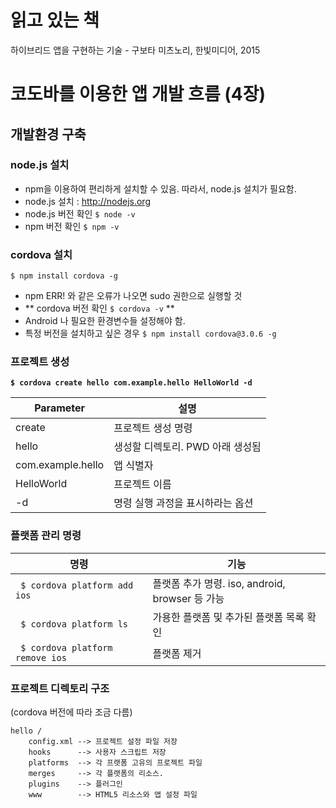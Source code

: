# 읽고 있는 책
하이브리드 앱을 구현하는 기술 - 구보타 미츠노리, 한빛미디어, 2015

# 코도바를 이용한 앱 개발 흐름 (4장)
## 개발환경 구축

### node.js 설치
- npm을 이용하여 편리하게 설치할 수 있음. 따라서, node.js 설치가 필요함.
- node.js 설치 : http://nodejs.org
- node.js 버전 확인 ``` $ node -v ```
- npm 버전 확인 ``` $ npm -v ```

### cordova 설치
``` $ npm install cordova -g ```
- npm ERR! 와 같은 오류가 나오면 sudo 권한으로 실행할 것
- ** cordova 버전 확인 ``` $ cordova -v ``` **
- Android 나 필요한 환경변수들 설정해야 함.
- 특정 버전을 설치하고 싶은 경우 ``` $ npm install cordova@3.0.6 -g ```

### 프로젝트 생성
**``` $ cordova create hello com.example.hello HelloWorld -d ```**

Parameter|설명
----|----
create|프로젝트 생성 명령
hello|생성할 디렉토리. PWD 아래 생성됨
com.example.hello|앱 식별자
HelloWorld|프로젝트 이름
-d|명령 실행 과정을 표시하라는 옵션

### 플랫폼 관리 명령
명령|기능
----|----
``` $ cordova platform add ios```|플랫폼 추가 명령. iso, android, browser 등 가능
``` $ cordova platform ls```|가용한 플랫폼 및 추가된 플랫폼 목록 확인
``` $ cordova platform remove ios```|플랫폼 제거

### 프로젝트 디렉토리 구조
(cordova 버전에 따라 조금 다름)
```
hello /
    config.xml --> 프로젝트 설정 파일 저장
    hooks      --> 사용자 스크립트 저장
    platforms  --> 각 프랫폼 고유의 프로젝트 파일
    merges     --> 각 플랫폼의 리소스.
    plugins    --> 플러그인
    www        --> HTML5 리소스와 앱 설정 파일
```

